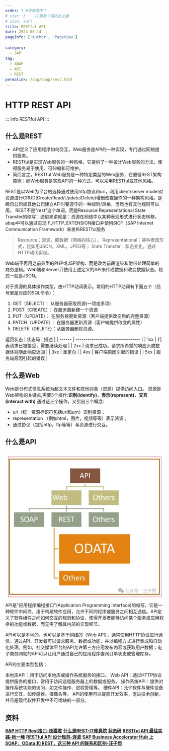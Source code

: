 ```yaml
---
order: 7 #目录顺序？
# star: 3    //星标？高的在上面
# icon: sort
title: RESTful API
date: 2024-08-14
pageInfo: ['Author', 'PageView']

category:
  - SAP
tag:
  - ABAP
  - API
  - REST
permalink: /sap/abap/rest.html
---
```


# HTTP REST API
::: info
RESTful API
:::
<!-- more -->
## 什么是REST
* API定义了应用程序如何交互，Web服务是API的一种实现，专门通过网络提供服务。
* RESTful是实现Web服务的一种风格，它提供了一种设计Web服务的方法，使得服务易于使用、可伸缩和可维护。
* 简而言之，RESTful Web服务是一种特定类型的Web服务，它遵循REST架构原则；而Web服务是实现API的一种方式，可以采用RESTful或其他风格。

REST是以Web为平台的选择通过使用http协议和uri，利用client/server model对资源进行CRUD(Create/Read/Update/Delete)增删改查操作的一种架构风格。是腾讯公司或其他公司建立API时要遵守的一种规则/风格，当然也有其他规则可以用。
REST不是"rest"这个单词，而是Resource Representational State Transfer的缩写：通俗来讲就是：资源在网络中以某种表现形式进行状态转移。abap中可以通过实现IF_HTTP_EXTENSION接口并使用SICF（SAP Internet Communication Framework）来发布RESTful服务

>Resource：资源，即数据（网络的核心）。
>Representational：某种表现形式，比如用JSON，XML，JPEG等；
>State Transfer：状态变化。通过HTTP动词实现。

Web端不再用之前典型的PHP或JSP架构，而是改为前段渲染和附带处理简单的商务逻辑。Web端和Server只使用上述定义的API来传递数据和改变数据状态。格式一般是JSON。

对于资源的具体操作类型，由HTTP动词表示。常用的HTTP动词有下面五个（括号里是对应的SQL命令）：
1. GET（SELECT）： 从服务器获取资源(一项或多项)
2. POST（CREATE）： 在服务器新建一个资源
3. PUT（UPDATE）： 在服务器更新资源（客户端提供改变后的完整资源）
4. PATCH（UPDATE）： 在服务器更新资源（客户端提供改变的属性）
5. DELETE（DELETE）：从服务器删除资源。


返回状态
| 状态码 | 描述                             |
| ------ | -------------------------------- |
| 1xx    | 代表请求已被接受，需要继续处理   |
| 2xx    | 请求已成功，请求所希望的响应头或数据体将随此响应返回 |
| 3xx    | 重定向                           |
| 4xx    | 客户端原因引起的错误             |
| 5xx    | 服务端原因引起的错误             |
## 什么是Web
Web是分布式信息系统为超文本文件和其他对象（资源）提供访问入口。
资源是Web架构的关键点,需要3个操作:**识别(identify)**，**表示(represent)**，**交互(interact with)**
通过这三个操作，又引出三个概念:
- uri（统一资源标识符包括url和urn）识别资源；
- representation （例如html，图片，视频等等）表示资源；
- 通过协议（包括http，ftp等等）与资源进行交互。

<!-- more -->
## 什么是API
![alt text](image-5.png)
API是"应用程序编程接口"(Application Programming Interface)的缩写。它是一种软件中间件，用于构建软件应用，允许不同的程序或服务之间相互通信。API定义了软件组件之间如何交互的规则和协议，使得开发者能够访问某个服务或应用程序的功能或数据，而无需了解其内部的实现细节。

API可以是本地的，也可以是基于网络的（Web API），通常使用HTTP协议进行通信。通过API，开发者可以请求服务、数据或功能，并以编程方式进行集成和自动化处理。例如，社交媒体平台的API允许第三方应用发布内容或获取用户数据；电子商务网站的API可以让用户通过自己的应用程序查询订单状态或管理库存。

API的主要类型包括：

本地库API：用于访问本地库或操作系统服务的接口。
Web API：通过HTTP协议提供服务的接口，常用于访问远程服务器上的数据或服务。
操作系统API：提供对操作系统功能的访问，如文件操作、进程管理等。
硬件API：允许软件与硬件设备进行交互，如传感器、摄像头等。
API的使用可以提高开发效率，促进技术创新，并且是现代软件开发中不可或缺的一部分。

## 资料
[**SAP HTTP Rest接口-夜猫君**](https://www.yemaojun.top/2023/07/04/ABAP/Rest%20Interface/SAP%20HTTP%20Rest%E6%8E%A5%E5%8F%A3/SAP-HTTP-Rest%E6%8E%A5%E5%8F%A3/)
[**什么是REST-IT修真院**](https://blog.csdn.net/jnshu_it/article/details/77930075?ops_request_misc=%257B%2522request%255Fid%2522%253A%2522158846112819725256744507%2522%252C%2522scm%2522%253A%252220140713.130102334..%2522%257D&request_id=158846112819725256744507&biz_id=0&utm_medium=distribute.pc_search_result.none-task-blog-2~all~baidu_landing_v2~default-7)
[**状态码**](https://en.wikipedia.org/wiki/List_of_HTTP_status_codes)
[**RESTful API 最佳实践-阮一峰**](https://www.ruanyifeng.com/blog/2018/10/restful-api-best-practices.html)
[**RESTful API 设计规范-连波**](https://godruoyi.com/posts/the-resetful-api-design-specification/)
[**SAP Business Accelerator Hub 上 SOAP，OData 和 REST，这三种 API 的联系和区别-汪子熙**](https://mp.weixin.qq.com/s/-gZjhgWcOUeaOud13b1KpQ)